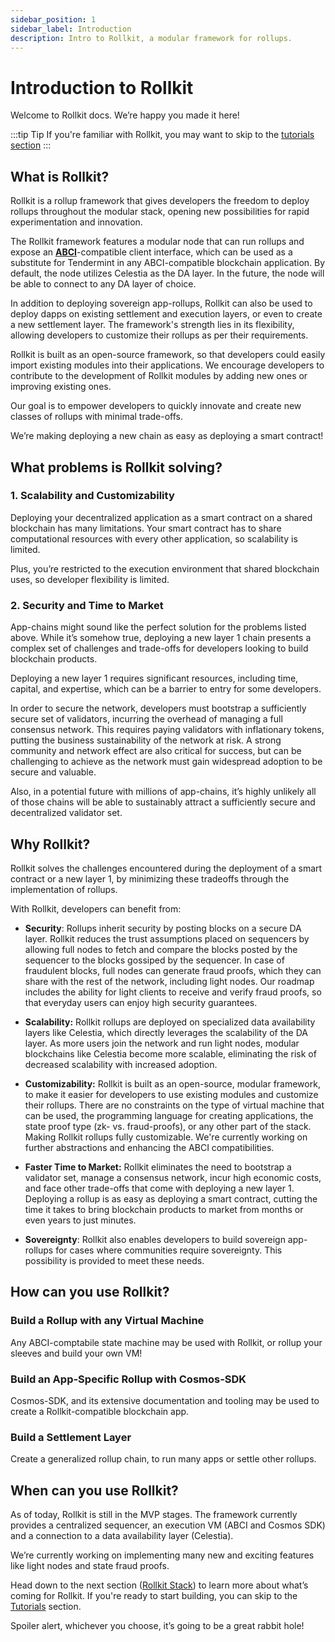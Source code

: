 ```yaml
---
sidebar_position: 1
sidebar_label: Introduction
description: Intro to Rollkit, a modular framework for rollups.
---
```


# Introduction to Rollkit

Welcome to Rollkit docs. We’re happy you made it here!

:::tip Tip
If you're familiar with Rollkit, you may want to skip to the [tutorials section](../category/tutorials)
:::

## What is Rollkit?

Rollkit is a rollup framework that gives developers the freedom to deploy rollups throughout the modular stack, opening new possibilities for rapid experimentation and innovation.

The Rollkit framework features a modular node that can run rollups and expose an **[ABCI](https://github.com/informalsystems/tendermint/tree/main/abci)**-compatible client interface, which can be used as a substitute for Tendermint in any ABCI-compatible blockchain application.
By default, the node utilizes Celestia as the DA layer. In the future, the node will be able to connect to any DA layer of choice.

In addition to deploying sovereign app-rollups, Rollkit can also be used to deploy dapps on existing settlement and execution layers, or even to create a new settlement layer.
The framework's strength lies in its flexibility, allowing developers to customize their rollups as per their requirements.

Rollkit is built as an open-source framework, so that developers could easily import existing modules into their applications.
We encourage developers to contribute to the development of Rollkit modules by adding new ones or improving existing ones.

Our goal is to empower developers to quickly innovate and create new classes of rollups with minimal trade-offs.

We’re making deploying a new chain as easy as deploying a smart contract!

## What problems is Rollkit solving?

### 1. Scalability and Customizability

Deploying your decentralized application as a smart contract on a shared blockchain has many limitations. Your smart contract has to share computational resources with every other application, so scalability is limited.

Plus, you’re restricted to the execution environment that shared blockchain uses, so developer flexibility is limited.

### 2. Security and Time to Market

App-chains might sound like the perfect solution for the problems listed above. While it’s somehow true, deploying a new layer 1 chain presents a complex set of challenges and trade-offs for developers looking to build blockchain products.

Deploying a new layer 1 requires significant resources, including time, capital, and expertise, which can be a barrier to entry for some developers.

In order to secure the network, developers must bootstrap a sufficiently secure set of validators, incurring the overhead of managing a full consensus network. This requires paying validators with inflationary tokens, putting the business sustainability of the network at risk. A strong community and network effect are also critical for success, but can be challenging to achieve as the network must gain widespread adoption to be secure and valuable.

Also, in a potential future with millions of app-chains, it’s highly unlikely all of those chains will be able to sustainably attract a sufficiently secure and decentralized validator set.

## Why Rollkit?

Rollkit solves the challenges encountered during the deployment of a smart contract or a new layer 1, by minimizing these tradeoffs through the implementation of rollups.

With Rollkit, developers can benefit from:

- **Security**:
Rollups inherit security by posting blocks on a secure DA layer. Rollkit reduces the trust assumptions placed on sequencers by allowing full nodes to fetch and compare the blocks posted by the sequencer to the blocks gossiped by the sequencer. In case of fraudulent blocks, full nodes can generate fraud proofs, which they can share with the rest of the network, including light nodes. Our roadmap includes the ability for light clients to receive and verify fraud proofs, so that everyday users can enjoy high security guarantees.

- **Scalability:**
Rollkit rollups are deployed on specialized data availability layers like Celestia, which directly leverages the scalability of the DA layer. As more users join the network and run light nodes, modular blockchains like Celestia become more scalable, eliminating the risk of decreased scalability with increased adoption.

- **Customizability:**
Rollkit is built as an open-source, modular framework, to make it easier for developers to use existing modules and customize their rollups. There are no constraints on the type of virtual machine that can be used, the programming language for creating applications, the state proof type (zk- vs. fraud-proofs), or any other part of the stack. Making Rollkit rollups fully customizable. We're currently working on further abstractions and enhancing the ABCI compatibilities.

- **Faster Time to Market:**
 Rollkit eliminates the need to bootstrap a validator set, manage a consensus network, incur high economic costs, and face other trade-offs that come with deploying a new layer 1. Deploying a rollup is as easy as deploying a smart contract, cutting the time it takes to bring blockchain products to market from months or even years to just minutes.

- **Sovereignty**: Rollkit also enables developers to build sovereign app-rollups for cases where communities require sovereignty. This possibility is provided to meet these needs.

## How can you use Rollkit?

### Build a Rollup with any Virtual Machine

Any ABCI-comptabile state machine may be used with Rollkit, or rollup your sleeves and build your own VM!

### Build an App-Specific Rollup with Cosmos-SDK

Cosmos-SDK, and its extensive documentation and tooling may be used to create a Rollkit-compatible blockchain app.

### Build a Settlement Layer

Create a generalized rollup chain, to run many apps or settle other rollups.

## When can you use Rollkit?

As of today, Rollkit is still in the MVP stages. The framework currently provides a centralized sequencer, an execution VM (ABCI and Cosmos SDK) and a connection to a data availability layer (Celestia).

We’re currently working on implementing many new and exciting features like light nodes and state fraud proofs.

Head down to the next section ([Rollkit Stack](./rollkit-stack.md)) to learn more about what’s coming for Rollkit. If you're ready to start building, you can skip to the [Tutorials](../category/tutorials) section.

Spoiler alert, whichever you choose, it’s going to be a great rabbit hole!
